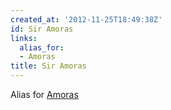 ```yaml
---
created_at: '2012-11-25T18:49:38Z'
id: Sir Amoras
links:
  alias_for:
  - Amoras
title: Sir Amoras
---
```


Alias for [Amoras]

  [Amoras]: Amoras